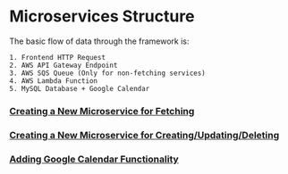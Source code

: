 
# Microservices Structure
The basic flow of data through the framework is:
```
1. Frontend HTTP Request
2. AWS API Gateway Endpoint
3. AWS SQS Queue (Only for non-fetching services) 
4. AWS Lambda Function
5. MySQL Database + Google Calendar
```

### [Creating a New Microservice for Fetching](doc/create_r_micro.md)

### [Creating a New Microservice for Creating/Updating/Deleting](doc/create_cud_micro.md)

### [Adding Google Calendar Functionality](doc/add_google_cal.md)
